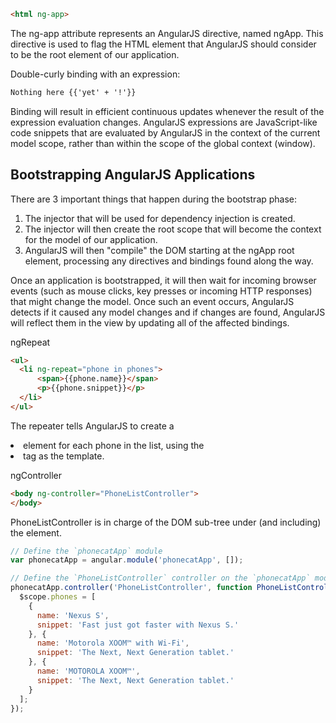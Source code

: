 ```html
<html ng-app>
```
The ng-app attribute represents an AngularJS directive, named ngApp.
This directive is used to flag the HTML element that AngularJS should consider to be the root element of our application.

Double-curly binding with an expression:
```html
Nothing here {{'yet' + '!'}}
```
Binding will result in efficient continuous updates whenever the result of the expression evaluation changes.
AngularJS expressions are JavaScript-like code snippets that are evaluated by AngularJS in the context of the current model scope, rather than within the scope of the global context (window).

## Bootstrapping AngularJS Applications
There are 3 important things that happen during the bootstrap phase:
1. The injector that will be used for dependency injection is created.
2. The injector will then create the root scope that will become the context for the model of our application.
3. AngularJS will then "compile" the DOM starting at the ngApp root element, processing any directives and bindings found along the way.

Once an application is bootstrapped, it will then wait for incoming browser events (such as mouse clicks, key presses or incoming HTTP responses) that might change the model. 
Once such an event occurs, AngularJS detects if it caused any model changes and if changes are found, AngularJS will reflect them in the view by updating all of the affected bindings.

ngRepeat
```html
<ul>
  <li ng-repeat="phone in phones">
      <span>{{phone.name}}</span>
      <p>{{phone.snippet}}</p>
  </li>
</ul>
```
The repeater tells AngularJS to create a <li> element for each phone in the list, using the <li> tag as the template.

ngController
```html
<body ng-controller="PhoneListController">
</body>
```
PhoneListController is in charge of the DOM sub-tree under (and including) the <body> element.

```js
// Define the `phonecatApp` module
var phonecatApp = angular.module('phonecatApp', []);

// Define the `PhoneListController` controller on the `phonecatApp` module
phonecatApp.controller('PhoneListController', function PhoneListController($scope) {
  $scope.phones = [
    {
      name: 'Nexus S',
      snippet: 'Fast just got faster with Nexus S.'
    }, {
      name: 'Motorola XOOM™ with Wi-Fi',
      snippet: 'The Next, Next Generation tablet.'
    }, {
      name: 'MOTOROLA XOOM™',
      snippet: 'The Next, Next Generation tablet.'
    }
  ];
});
```

